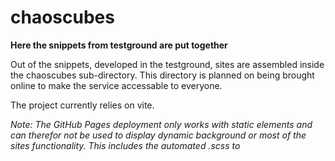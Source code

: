 # chaoscubes

**Here the snippets from testground are put together**

Out of the snippets, developed in the testground, sites are assembled inside the chaoscubes sub-directory. This directory is planned on being brought online to make the service accessable to everyone.

The project currently relies on vite.

*Note: The GitHub Pages deployment only works with static elements and can therefor not be used to display dynamic background or most of the sites functionality. This includes the automated .scss to <style/> conversion.*